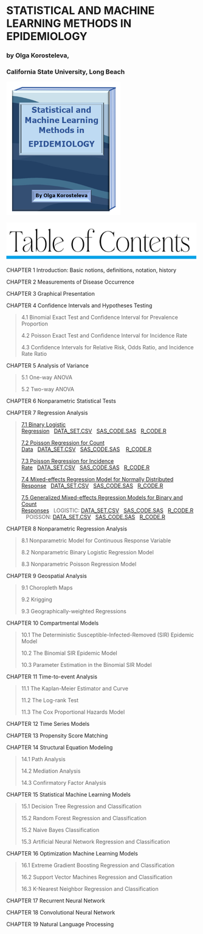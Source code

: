 <html>

 <div>
  <h1>STATISTICAL AND MACHINE LEARNING METHODS IN EPIDEMIOLOGY</h1>
  <h3>by Olga Korosteleva,</h3>
  <h3>California State University, Long Beach</h3>
 </div>
   <div>
  <img src="cover.png" style="width:300px;height:350px;"> 
  </div>
  <br>
     <img src="toc.png" style="width:500px;height:100px;"> 
 <p>CHAPTER 1  Introduction: Basic notions, definitions, notation, history</p>
 <p>CHAPTER 2  Measurements of Disease Occurrence</p>
 <p>CHAPTER 3 Graphical Presentation</p>
 <p>CHAPTER 4 Confidence Intervals and Hypotheses Testing</p>
 <blockquote>
  <p>4.1 Binomial Exact Test and Confidence Interval for Prevalence Proportion</p>
  <p>4.2 Poisson Exact Test and Confidence Interval for Incidence Rate</p>
  <p>4.3 Confidence Intervals for Relative Risk, Odds Ratio, and Incidence Rate Ratio</p>
 </blockquote>
 <p>CHAPTER 5 Analysis of Variance</p>
 <blockquote>
  <p>5.1 One-way ANOVA</p>
  <p>5.2 Two-way ANOVA</p>
 </blockquote>
 <p>CHAPTER 6 Nonparametric Statistical Tests</p>
 <p>CHAPTER 7 Regression Analysis</p>
 <blockquote>
  <p><a href="7_1_BinaryLogisticRegression.pdf">7.1 Binary Logistic Regression</a>&nbsp;&nbsp;&nbsp;<a href="pneumonia_data.csv">DATA_SET.CSV</a>&nbsp;&nbsp;&nbsp;<a href="BinaryLogisticRegression.sas">SAS_CODE.SAS</a>&nbsp;&nbsp;&nbsp;<a href="BinaryLogisticRegression.R">R_CODE.R</a></p>
  <p><a href="7_2_PoissonRegressionCount.pdf">7.2 Poisson Regression for Count Data</a>&nbsp;&nbsp;&nbsp;<a href="hospital_stay.csv">DATA_SET.CSV</a>&nbsp;&nbsp;&nbsp;<a href="PoissonRegressionCount.sas">SAS_CODE.SAS</a>&nbsp;&nbsp;&nbsp;
   <a href="PoissonRegressionCount.R">R_CODE.R</a></p>
  <p><a href="7_3_PoissonRegressionIncidenceRate.pdf">7.3 Poisson Regression for Incidence Rate</a>&nbsp;&nbsp;&nbsp;<a href="thrombosis_data.csv">DATA_SET.CSV</a>&nbsp;&nbsp;&nbsp;<a href="PoissonRegressionIncidenceRate.sas">SAS_CODE.SAS</a>&nbsp;&nbsp;&nbsp;<a href="PoissonRegressionIncidenceRate.R">R_CODE.R</a></p>
  <p><a href="7_4_MixedEffectsRegressionNormal.pdf">7.4 Mixed-effects Regression Model for Normally Distributed Response</a>&nbsp;&nbsp;&nbsp;<a href="LDLdata.csv">DATA_SET.CSV</a>&nbsp;&nbsp;&nbsp;<a href="MixedEffectsNormalRegression.sas">SAS_CODE.SAS</a>&nbsp;&nbsp;&nbsp;<a href="MixedEffectsNormalRegression.R">R_CODE.R</a></p>
  <p><a href="7_5_GeneralizedMixedEffectsRegressions.pdf">7.5 Generalized Mixed-effects Regression Models for Binary and Count Responses</a>&nbsp;&nbsp;&nbsp;LOGISTIC:&nbsp;<a href="respiratory_infection.csv">DATA_SET.CSV</a>&nbsp;&nbsp;&nbsp;<a href="MixedEffectsLogisticRegression.sas">SAS_CODE.SAS</a>&nbsp;&nbsp;&nbsp;<a href="MixedEffectsLogisticRegression.R">R_CODE.R</a>
 &nbsp;&nbsp;&nbsp;POISSON:&nbsp;<a href="skin_cancer_data.csv">DATA_SET.CSV</a>&nbsp;&nbsp;&nbsp;<a href="MixedEffectsPoissonRegression.sas">SAS_CODE.SAS</a>&nbsp;&nbsp;&nbsp;<a href="MixedEffectsPoissonRegression.R">R_CODE.R</a> </p>
 </blockquote>
 <p>CHAPTER 8 Nonparametric Regression Analysis</p>
 <blockquote>
  <p>8.1 Nonparametric Model for Continuous Response Variable</p>
  <p>8.2 Nonparametric Binary Logistic Regression Model</p>
  <p>8.3 Nonparametric Poisson Regression Model</p>
 </blockquote>
 <p>CHAPTER 9 Geospatial Analysis</p>
  <blockquote>
    <p>9.1 Choropleth Maps</p>
    <p>9.2 Krigging</p>
    <p>9.3 Geographically-weighted Regressions</p>
  </blockquote>
 <p>CHAPTER 10 Compartmental Models</p>
 <blockquote>
  <p>10.1 The Deterministic Susceptible-Infected-Removed (SIR) Epidemic Model</p>
  <p>10.2 The Binomial SIR Epidemic Model</p>
  <p>10.3 Parameter Estimation in the Binomial SIR Model</p>
 </blockquote>
 <p>CHAPTER 11 Time-to-event Analysis</p>
 <blockquote>
  <p>11.1 The Kaplan-Meier Estimator and Curve</p>
  <p>11.2 The Log-rank Test</p>
  <p>11.3 The Cox Proportional Hazards Model</p>
 </blockquote>
 <p>CHAPTER 12 Time Series Models</p>
 <p>CHAPTER 13 Propensity Score Matching</p>
 <p>CHAPTER 14 Structural Equation Modeling</p>
 <blockquote>
  <p>14.1 Path Analysis</p>
  <p>14.2 Mediation Analysis</p>
  <p>14.3 Confirmatory Factor Analysis</p>
 </blockquote>
 <p> CHAPTER 15 Statistical Machine Learning Models</p>
  <blockquote>
  <p>15.1 Decision Tree Regression and Classification</p>
  <p>15.2 Random Forest Regression and Classification</p>
  <p>15.2 Naive Bayes Classification</p>
  <p>15.3 Artificial Neural Network Regression and Classification</p>
 </blockquote>
 <p>CHAPTER 16 Optimization Machine Learning Models</p>
 <blockquote>
  <p>16.1 Extreme Gradient Boosting Regression and Classification</p>
  <p>16.2 Support Vector Machines Regression and Classification</p>
  <p>16.3 K-Nearest Neighbor Regression and Classification</p>
 </blockquote>
  <p>CHAPTER 17 Recurrent Neural Network</p>
  <p>CHAPTER 18 Convolutional Neural Network</p>
  <p>CHAPTER 19 Natural Language Processing</p>
</html>
